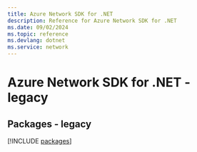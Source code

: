 ```yaml
---
title: Azure Network SDK for .NET
description: Reference for Azure Network SDK for .NET
ms.date: 09/02/2024
ms.topic: reference
ms.devlang: dotnet
ms.service: network
---
```

# Azure Network SDK for .NET - legacy
## Packages - legacy
[!INCLUDE [packages](network-index.md)]